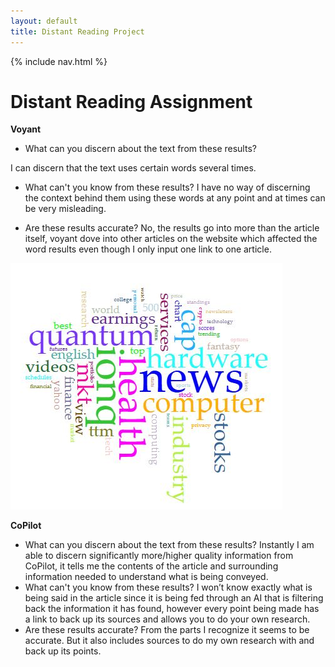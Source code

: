 ```yaml
---
layout: default
title: Distant Reading Project
---
```


{% include nav.html %}


# Distant Reading Assignment 

**Voyant**
-	What can you discern about the text from these results?
  
I can discern that the text uses certain words several times.

- What can't you know from these results? 
I have no way of discerning the context behind them using these words at any point and at times can be very misleading.

- Are these results accurate?
No, the results go into more than the article itself, voyant dove into other articles on the website which affected the word results even though I only input one link to one article.

![WordBubble](WordBubble.JPG)

**CoPilot**
- What can you discern about the text from these results? 
Instantly I am able to discern significantly more/higher quality information from CoPilot, it tells me the contents of the article and surrounding information needed to understand what is being conveyed.
- What can't you know from these results? 
I won’t know exactly what is being said in the article since it is being fed through an AI that is filtering back the information it has found, however every point being made has a link to back up its sources and allows you to do your own research.
- Are these results accurate?
From the parts I recognize it seems to be accurate. But it also includes sources to do my own research with and back up its points.
